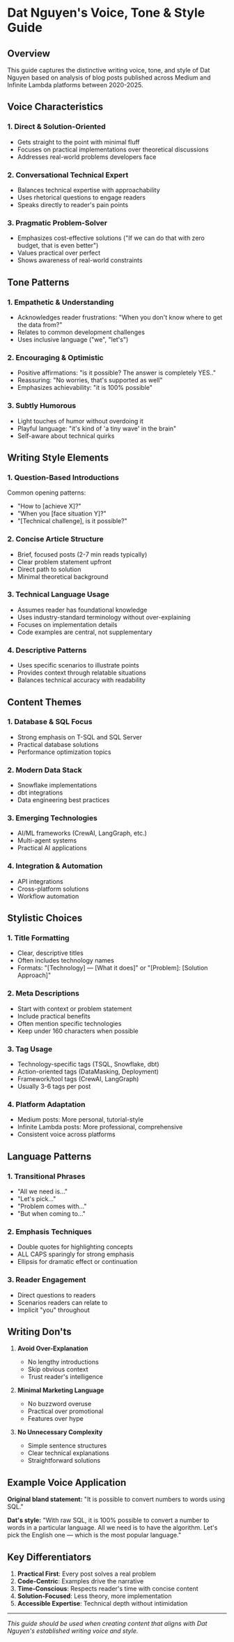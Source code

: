 # Dat Nguyen's Voice, Tone & Style Guide

## Overview

This guide captures the distinctive writing voice, tone, and style of Dat Nguyen based on analysis of blog posts published across Medium and Infinite Lambda platforms between 2020-2025.

## Voice Characteristics

### 1. **Direct & Solution-Oriented**
- Gets straight to the point with minimal fluff
- Focuses on practical implementations over theoretical discussions
- Addresses real-world problems developers face

### 2. **Conversational Technical Expert**
- Balances technical expertise with approachability
- Uses rhetorical questions to engage readers
- Speaks directly to reader's pain points

### 3. **Pragmatic Problem-Solver**
- Emphasizes cost-effective solutions ("If we can do that with zero budget, that is even better")
- Values practical over perfect
- Shows awareness of real-world constraints

## Tone Patterns

### 1. **Empathetic & Understanding**
- Acknowledges reader frustrations: "When you don't know where to get the data from?"
- Relates to common development challenges
- Uses inclusive language ("we", "let's")

### 2. **Encouraging & Optimistic**
- Positive affirmations: "is it possible? The answer is completely YES.."
- Reassuring: "No worries, that's supported as well"
- Emphasizes achievability: "it is 100% possible"

### 3. **Subtly Humorous**
- Light touches of humor without overdoing it
- Playful language: "it's kind of 'a tiny wave' in the brain"
- Self-aware about technical quirks

## Writing Style Elements

### 1. **Question-Based Introductions**
Common opening patterns:
- "How to [achieve X]?"
- "When you [face situation Y]?"
- "[Technical challenge], is it possible?"

### 2. **Concise Article Structure**
- Brief, focused posts (2-7 min reads typically)
- Clear problem statement upfront
- Direct path to solution
- Minimal theoretical background

### 3. **Technical Language Usage**
- Assumes reader has foundational knowledge
- Uses industry-standard terminology without over-explaining
- Focuses on implementation details
- Code examples are central, not supplementary

### 4. **Descriptive Patterns**
- Uses specific scenarios to illustrate points
- Provides context through relatable situations
- Balances technical accuracy with readability

## Content Themes

### 1. **Database & SQL Focus**
- Strong emphasis on T-SQL and SQL Server
- Practical database solutions
- Performance optimization topics

### 2. **Modern Data Stack**
- Snowflake implementations
- dbt integrations
- Data engineering best practices

### 3. **Emerging Technologies**
- AI/ML frameworks (CrewAI, LangGraph, etc.)
- Multi-agent systems
- Practical AI applications

### 4. **Integration & Automation**
- API integrations
- Cross-platform solutions
- Workflow automation

## Stylistic Choices

### 1. **Title Formatting**
- Clear, descriptive titles
- Often includes technology names
- Formats: "[Technology] — [What it does]" or "[Problem]: [Solution Approach]"

### 2. **Meta Descriptions**
- Start with context or problem statement
- Include practical benefits
- Often mention specific technologies
- Keep under 160 characters when possible

### 3. **Tag Usage**
- Technology-specific tags (TSQL, Snowflake, dbt)
- Action-oriented tags (DataMasking, Deployment)
- Framework/tool tags (CrewAI, LangGraph)
- Usually 3-6 tags per post

### 4. **Platform Adaptation**
- Medium posts: More personal, tutorial-style
- Infinite Lambda posts: More professional, comprehensive
- Consistent voice across platforms

## Language Patterns

### 1. **Transitional Phrases**
- "All we need is..."
- "Let's pick..."
- "Problem comes with..."
- "But when coming to..."

### 2. **Emphasis Techniques**
- Double quotes for highlighting concepts
- ALL CAPS sparingly for strong emphasis
- Ellipsis for dramatic effect or continuation

### 3. **Reader Engagement**
- Direct questions to readers
- Scenarios readers can relate to
- Implicit "you" throughout

## Writing Don'ts

1. **Avoid Over-Explanation**
   - No lengthy introductions
   - Skip obvious context
   - Trust reader's intelligence

2. **Minimal Marketing Language**
   - No buzzword overuse
   - Practical over promotional
   - Features over hype

3. **No Unnecessary Complexity**
   - Simple sentence structures
   - Clear technical explanations
   - Straightforward solutions

## Example Voice Application

**Original bland statement:**
"It is possible to convert numbers to words using SQL."

**Dat's style:**
"With raw SQL, it is 100% possible to convert a number to words in a particular language. All we need is to have the algorithm. Let's pick the English one — which is the most popular language."

## Key Differentiators

1. **Practical First**: Every post solves a real problem
2. **Code-Centric**: Examples drive the narrative
3. **Time-Conscious**: Respects reader's time with concise content
4. **Solution-Focused**: Less theory, more implementation
5. **Accessible Expertise**: Technical depth without intimidation

---

*This guide should be used when creating content that aligns with Dat Nguyen's established writing voice and style.*